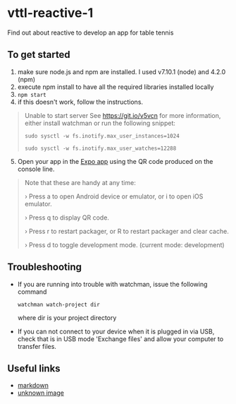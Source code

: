 # vttl-reactive-1
Find out about reactive to develop an app for table tennis

## To get started

1. make sure node.js and npm are installed. I used v7.10.1 (node) and 4.2.0 (npm)
2. execute npm install to have all the required libraries installed locally
3. `npm start`
4. if this doesn't work, follow the instructions.
> Unable to start server
>  See https://git.io/v5vcn for more information, either install watchman or run the following snippet:
>
> `sudo sysctl -w fs.inotify.max_user_instances=1024`
>
> `sudo sysctl -w fs.inotify.max_user_watches=12288`
5. Open your app in the [Expo app](https://expo.io/) using the QR code produced on the console line.
> Note that these are handy at any time:
>
> › Press a to open Android device or emulator, or i to open iOS emulator.
>
> › Press q to display QR code.
>
> › Press r to restart packager, or R to restart packager and clear cache.
>
> › Press d to toggle development mode. (current mode: development)

## Troubleshooting

* If you are running into trouble with watchman, issue the following command

   `watchman watch-project dir`

   where dir is your project directory

* If you can not connect to your device when it is plugged in via USB, check that is in USB mode 'Exchange files' and allow your computer to transfer files.


## Useful links
* [markdown](https://github.com/adam-p/markdown-here/wiki/Markdown-Cheatsheet)
* [unknown image](https://github.com/oblador/react-native-image-progress/issues/22)
